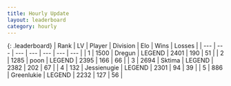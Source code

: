 ```yaml
---
title: Hourly Update
layout: leaderboard
category: hourly
---
```


{: .leaderboard}
| Rank | LV | Player | Division | Elo | Wins | Losses |
| --- | --- | --- | --- | --- | --- | --- |
| <span data-change="0">1</span> | 1500 | <span title="ID: 337810">Dregun</span> | LEGEND | <span data-change="0">2401</span> | <span data-change="0">190</span> | <span data-change="0">51</span> |
| <span data-change="0">2</span> | 1285 | <span title="ID: 540690">poon</span> | LEGEND | <span data-change="0">2395</span> | <span data-change="0">166</span> | <span data-change="0">66</span> |
| <span data-change="0">3</span> | 2694 | <span title="ID: 353063">Sktima</span> | LEGEND | <span data-change="0">2382</span> | <span data-change="0">202</span> | <span data-change="0">67</span> |
| <span data-change="0">4</span> | 132 | <span title="ID: 756478">Jessienugie</span> | LEGEND | <span data-change="0">2301</span> | <span data-change="0">94</span> | <span data-change="0">39</span> |
| <span data-change="1">5</span> | 886 | <span title="ID: 540">Greenlukie</span> | LEGEND | <span data-change="0">2232</span> | <span data-change="0">127</span> | <span data-change="0">56</span> |